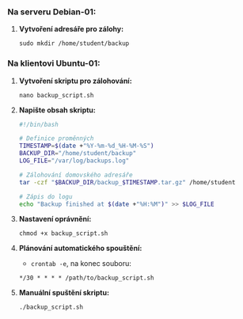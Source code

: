 
### Na serveru Debian-01:

1. **Vytvoření adresáře pro zálohy:**
     ```
     sudo mkdir /home/student/backup
     ```

### Na klientovi Ubuntu-01:

1. **Vytvoření skriptu pro zálohování:**
     ```
     nano backup_script.sh
     ```

2. **Napište obsah skriptu:**
     ```bash
     #!/bin/bash
     
     # Definice proměnných
     TIMESTAMP=$(date +"%Y-%m-%d_%H-%M-%S")
     BACKUP_DIR="/home/student/backup"
     LOG_FILE="/var/log/backups.log"
     
     # Zálohování domovského adresáře
     tar -czf "$BACKUP_DIR/backup_$TIMESTAMP.tar.gz" /home/student
     
     # Zápis do logu
     echo "Backup finished at $(date +"%H:%M")" >> $LOG_FILE
     ```

3. **Nastavení oprávnění:**
     ```
     chmod +x backup_script.sh
     ```

4. **Plánování automatického spouštění:**
   -  `crontab -e`, na konec souboru:
     ```
     */30 * * * * /path/to/backup_script.sh
     ```

5. **Manuální spuštění skriptu:**
     ```
     ./backup_script.sh
     ```
